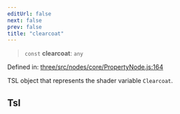 ```yaml
---
editUrl: false
next: false
prev: false
title: "clearcoat"
---
```


> `const` **clearcoat**: `any`

Defined in: [three/src/nodes/core/PropertyNode.js:164](https://github.com/DefinitelyMaybe/three-i18n/blob/fa57b79433d1c349ffb23a78727299c8d4190136/three/src/nodes/core/PropertyNode.js#L164)

TSL object that represents the shader variable `Clearcoat`.

## Tsl
